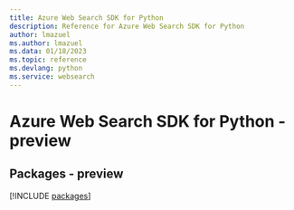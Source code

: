 ```yaml
---
title: Azure Web Search SDK for Python
description: Reference for Azure Web Search SDK for Python
author: lmazuel
ms.author: lmazuel
ms.data: 01/18/2023
ms.topic: reference
ms.devlang: python
ms.service: websearch
---
```

# Azure Web Search SDK for Python - preview
## Packages - preview
[!INCLUDE [packages](web-search-index.md)]